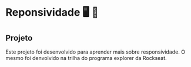 # Reponsividade 🖥️ 📱

## Projeto

Este projeto foi desenvolvido para aprender mais sobre responsividade. O mesmo foi denvolvido na trilha do programa explorer da Rockseat.
